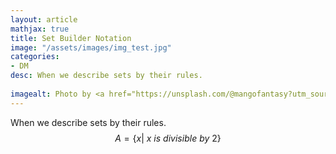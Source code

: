 ```yaml
---
layout: article
mathjax: true
title: Set Builder Notation
image: "/assets/images/img_test.jpg"
categories:
- DM
desc: When we describe sets by their rules.
 
imagealt: Photo by <a href="https://unsplash.com/@mangofantasy?utm_source=unsplash&utm_medium=referral&utm_content=creditCopyText">Tim Johnson</a> on <a href="https://unsplash.com/s/photos/logic?utm_source=unsplash&utm_medium=referral&utm_content=creditCopyText">Unsplash</a>
---
```

When we describe sets by their rules.
$$A = \{ x |\  x\ is\ divisible\ by\ 2 \}$$